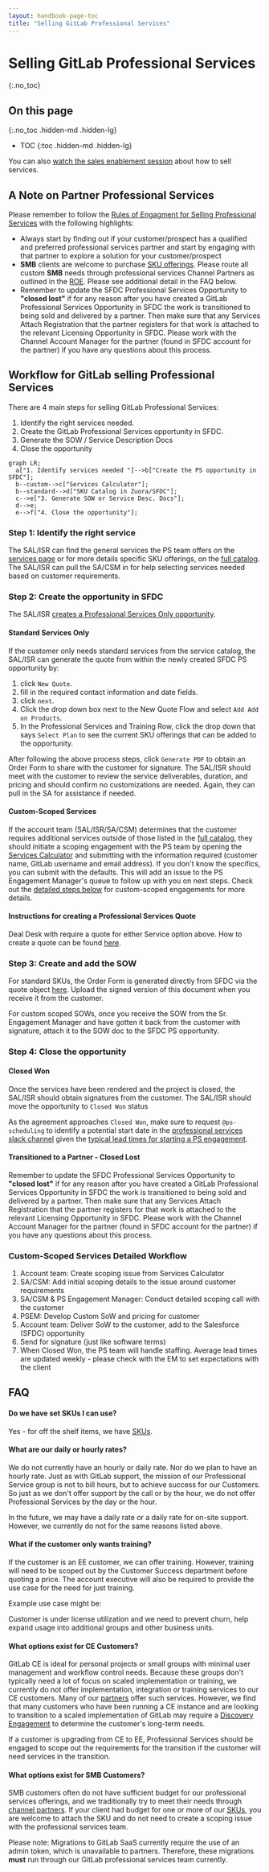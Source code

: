 ```yaml
---
layout: handbook-page-toc
title: "Selling GitLab Professional Services"
---
```

# Selling GitLab Professional Services
{:.no_toc}

## On this page
{:.no_toc .hidden-md .hidden-lg}

- TOC
{:toc .hidden-md .hidden-lg}

You can also [watch the sales enablement session](/handbook/customer-success/professional-services-engineering/sales-enablement) about how to sell services.

## A Note on Partner Professional Services
Please remember to follow the [Rules of Engagment for Selling Professional Services](/handbook/sales/selling-professional-services) with the following highlights:
- Always start by finding out if your customer/prospect has a qualified and preferred professional services partner and start by engaging with that partner to explore a solution for your customer/prospect
- **SMB** clients are welcome to purchase [SKU offerings](/services/catalog/). Please route all custom **SMB** needs through professional services Channel Partners as outlined in the [ROE](/handbook/sales/selling-professional-services). Please see additional detail in the FAQ below.
- Remember to update the SFDC Professional Services Opportunity to **"closed lost"** if for any reason after you have created a GitLab Professional Services Opportunity in SFDC the work is transitioned to being sold and delivered by a partner.  Then make sure that any Services Attach Registration that the partner registers for that work is attached to the relevant Licensing Opportunity in SFDC.  Please work with the Channel Account Manager for the partner (found in SFDC account for the partner) if you have any questions about this process.

## Workflow for GitLab selling Professional Services

There are 4 main steps for selling GitLab Professional Services:
1. Identify the right services needed.
1. Create the GitLab Professional Services opportunity in SFDC.
1. Generate the SOW / Service Description Docs
1. Close the opportunity

```mermaid
graph LR;
  a["1. Identify services needed "]-->b["Create the PS opportunity in SFDC"];
  b--custom-->c["Services Calculator"];
  b--standard-->d["SKU Catalog in Zuora/SFDC"];
  c-->e["3. Generate SOW or Service Desc. Docs"];
  d-->e;
  e-->f["4. Close the opportunity"];
```

### Step 1: Identify the right service

The SAL/ISR can find the general services the PS team offers on the [services page](/services/) or for more details specific SKU offerings, on the [full catalog](/services/catalog/). The SAL/ISR can pull the SA/CSM in for help selecting services needed based on customer requirements.

### Step 2: Create the opportunity in SFDC

The SAL/ISR [creates a Professional Services Only opportunity](/handbook/sales/field-operations/gtm-resources/).

#### Standard Services Only
If the customer only needs standard services from the service catalog, the SAL/ISR can generate the quote from within the newly created SFDC PS opportunity by:
1. click `New Quote`.
1. fill in the required contact information and date fields.
1. click `next`.
1. Click the drop down box next to the New Quote Flow and select `Add Add on Products`.
1. In the Professional Services and Training Row, click the drop down that says `Select Plan` to see the current SKU offerings that can be added to the opportunity.

After following the above process steps, click `Generate PDF` to obtain an Order Form to share with the customer for signature.  The SAL/ISR should meet with the customer to review the service deliverables, duration, and pricing and should confirm no customizations are needed. Again, they can pull in the SA for assistance if needed.

#### Custom-Scoped Services
If the account team (SAL/ISR/SA/CSM) determines that the customer requires additional services outside of those listed in the [full catalog](/services/catalog/), they should initiate a scoping engagement with the PS team by opening the [Services Calculator](http://services-calculator.gitlab.io/) and submitting with the information required (customer name, GitLab username and email address). If you don't know the specifics, you can submit with the defaults. This will add an issue to the  PS Engagement Manager's queue to follow up with you on next steps. Check out the [detailed steps below](#custom-scoped-services-detailed-workflow) for custom-scoped engagements for more details.

#### Instructions for creating a Professional Services Quote
Deal Desk with require a quote for either Service option above.  How to create a quote can be found [here](https://about.gitlab.com/handbook/sales/field-operations/sales-operations/deal-desk/#professional-services-quote).

### Step 3: Create and add the SOW

For standard SKUs, the Order Form is generated directly from SFDC via the quote object [here](https://about.gitlab.com/handbook/sales/field-operations/sales-operations/deal-desk/#professional-services-quote). Upload the signed version of this document when you receive it from the customer.

For custom scoped SOWs, once you receive the SOW from the Sr. Engagement Manager and have gotten it back from the customer with signature, attach it to the SOW doc to the SFDC PS opportunity.

### Step 4: Close the opportunity

#### Closed Won
Once the services have been rendered and the project is closed, the SAL/ISR should obtain signatures from the customer. The SAL/ISR should move the opportunity to `Closed Won` status

As the agreement approaches `Closed Won`, make sure to request `@ps-scheduling` to  identify a potential start date in the [professional services slack channel](/handbook/customer-success/professional-services-engineering/working-with/#slack) given the [typical lead times for starting a PS engagement](/handbook/customer-success/professional-services-engineering/working-with/#lead-time-for-starting-a-professional-services-engagement).

#### Transitioned to a Partner - Closed Lost
Remember to update the SFDC Professional Services Opportunity to **"closed lost"** if for any reason after you have created a GitLab Professional Services Opportunity in SFDC the work is transitioned to being sold and delivered by a partner.  Then make sure that any Services Attach Registration that the partner registers for that work is attached to the relevant Licensing Opportunity in SFDC.  Please work with the Channel Account Manager for the partner (found in SFDC account for the partner) if you have any questions about this process.

### Custom-Scoped Services Detailed Workflow

1. Account team: Create scoping issue from Services Calculator
1. SA/CSM: Add initial scoping details to the issue around customer requirements
1. SA/CSM & PS Engagement Manager: Conduct detailed scoping call with the customer
1. PSEM: Develop Custom SoW and pricing for customer
1. Account team: Deliver SoW to the customer, add to the Salesforce (SFDC) opportunity
1. Send for signature (just like software terms)
1. When Closed Won, the PS team will handle staffing. Average lead times are updated weekly -  please check with the EM to set expectations with the client


<!-- ### Detailed Process

1. Sales and account team to introduce early in discussions.
1. The SA can do basic scoping and use the [calculator](/handbook/customer-success/professional-services-engineering/selling/#services-calculator) for an estimate.
  - This should be a good estimate to secure budget.
1. Customer should execute Subscription Agreement AND Consulting Services Agreement.
1. The SA can use the [custom SoW scoping details](/handbook/customer-success/professional-services-engineering/scoping/) page to help drive the conversation and uncover required capabilities for the custom SoW.
1. The SA will create the SoW from the [calculator](/handbook/customer-success/professional-services-engineering/selling/#services-calculator), scoping the project and estimating both schedule and cost for the SoW.
1. The calculator automatically creates an approval issue on the [SoW Proposal Approval board](https://gitlab.com/groups/gitlab-com/customer-success/professional-services-group/-/boards/1353982?&label_name[]=Services%20Calculator).
1. SA: Check and add any more details to the issue created on the SoW Proposal Approval board.
1. SA: Fill out any additional scoping details. Ensure the issue is assigned to a Solutions Manager for review, and move it to the `proposal::Scoping` step.
1. SA & PSE: Conduct more detailed scoping call (only when needed) to [prepare SoW](/handbook/customer-success/professional-services-engineering/#statement-of-work-creation).
1. If there are additional scoping questions needed to scope the engagement, Professional Services Engineering will inform the account team within three (3) business days of this call.
1. Once all scoping questions are complete, move the SoW to the `proposal::Writing` step.
1. Once written, move the SoW to the `proposal::Cost Estimate` step where a Manager of Professional Services will provide a [cost estimate](/handbook/customer-success/vision/#professional-services-standard-cost) used to calculate the expected margin for the project. It will be completed and ready for the account team review within one (1) business week.
1. Move the SoW to the `proposal::ReadyForApproval` step.
1. The SoW is approved by the Senior Director of Professional Services or VP of Customer Success.
1. Move the SoW to the `proposal::Approved` step. Assign the issue to the SA for delivery to the customer via the account team. -->

## FAQ

#### Do we have set SKUs I can use?

Yes - for off the shelf items, we have [SKUs](/services/catalog/).

#### What are our daily or hourly rates?

We do not currently have an hourly or daily rate.  Nor do we plan to have an hourly rate.  Just as with GitLab support, the mission of our Professional Service group is not to bill hours, but to achieve success for our Customers.  So just as we don't offer support by the call or by the hour, we do not offer Professional Services by the day or the hour.

In the future, we may have a daily rate or a daily rate for on-site support.  However, we currently do not for the same reasons listed above.

#### What if the customer only wants training?

If the customer is an EE customer, we can offer training.  However, training will need to be scoped out by the Customer Success department before quoting a price.  The account executive will also be required to provide the use case for the need for just training.

Example use case might be:

Customer is under license utilization and we need to prevent churn, help expand usage into additional groups and other business units.

#### What options exist for CE Customers?

GitLab CE is ideal for personal projects or small groups with minimal user management and workflow control needs.  Because these groups don't typically need a lot of focus on scaled implementation or training, we currently do not offer implementation, integration or training services to our CE customers.  Many of our [partners](/partners/) offer such services.  However, we find that many customers who have been running a CE instance and are looking to transition to a scaled implementation of GitLab may require a [Discovery Engagement](/handbook/customer-success/professional-services-engineering/offerings/#discovery-engagement) to determine the customer's long-term needs.

If a customer is upgrading from CE to EE, Professional Services should be engaged to scope out the requirements for the transition if the customer will need services in the transition.

#### What options exist for SMB Customers?

SMB customers often do not have sufficient budget for our professional services offerings, and we traditionally try to meet their needs through [channel partners](https://about.gitlab.com/partners/). If your client had budget for one or more of our [SKUs](/services/catalog/), you are welcome to attach the SKU and do not need to create a scoping issue with the professional services team. 

Please note: Migrations to GitLab SaaS currently require the use of an admin token, which is unavailable to partners. Therefore, these migrations **must** run through our GitLab professional services team currently.
